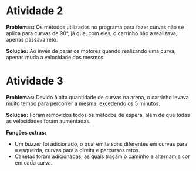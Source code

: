 # Atividade 2

**Problemas:** Os métodos utilizados no programa para fazer curvas não se aplica para curvas de 90°, já que, com eles, o carrinho não a realizava, apenas passava reto.

**Solução:** Ao invés de parar os motores quando realizando uma curva, apenas muda a velocidade dos mesmos. 

# Atividade 3

**Problemas:** Devido à alta quantidade de curvas na arena, o carrinho levava muito tempo para percorrer a mesma, excedendo os 5 minutos.

**Solução:** Foram removidos todos os métodos de espera, além de que todas as velocidades foram aumentadas. 

**Funções extras:** 

- Um _buzzer_ foi adicionado, o qual emite sons diferentes em curvas para a esquerda, curvas para a direita e percursos retos.
- Canetas foram adicionadas, as quais traçam o caminho e alternam a cor em cada curva.
